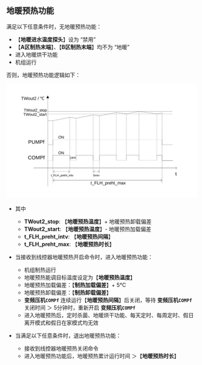 <!-- 注意事项 -->
<!-- 起始分级标题：##（二级标题） -->

## 地暖预热功能

满足以下任意条件时，无地暖预热功能：
- 【**地暖进水温度探头**】设为 “禁用” 
- 【**A区制热末端**】、【**B区制热末端**】均不为 “地暖”
- 进入地暖烘干功能
- 机组运行

否则，地暖预热功能逻辑如下：

![地暖预热功能](.img/地暖预热功能.svg#large)

- 其中
  - **TWout2_stop**: 【**地暖预热温度**】+ 地暖预热卸载偏差
  - **TWout2_start**: 【**地暖预热温度**】- 地暖预热加载偏差
  - **t_FLH_preht_intv**: 【**地暖预热间隔**】
  - **t_FLH_preht_max**: 【**地暖预热时长**】

- 当接收到线控器地暖预热开启命令时，进入地暖预热功能：
  - 机组制热运行
  - 地暖预热能调目标温度设定为【**地暖预热温度**】
  - 地暖预热加载偏差：【**制热加载偏差**】+ 5℃
  - 地暖预热卸载偏差：【**制热卸载偏差**】
  - **变频压机`COMPf`** 连续运行【**地暖预热间隔**】后关闭，等待 **变频压机`COMPf`** 关闭时间 ＞ 5分钟时，重新开启 **变频压机`COMPf`**
  - 进入地暖预热后，定时杀菌、地暖烘干功能、每天定时、每周定时、假日离开模式和假日在家模式均无效
- 当满足以下任意条件时，退出地暖预热功能：
  - 接收到线控器地暖预热关闭命令
  - 进入地暖预热功能后，地暖预热累计运行时间 ＞【**地暖预热时长**】
